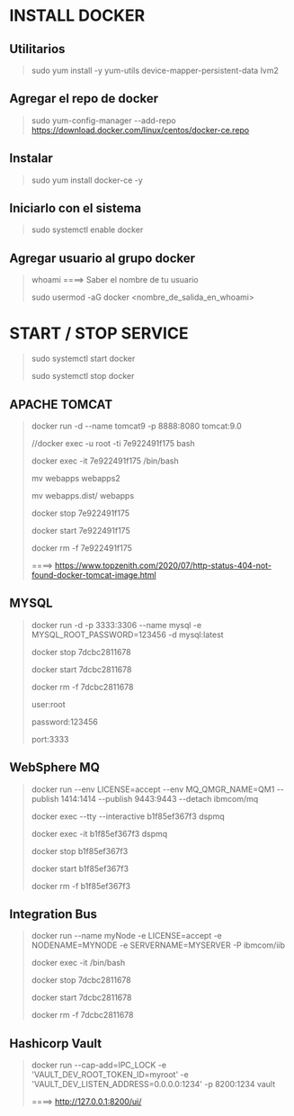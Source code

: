 # INSTALL DOCKER

## Utilitarios

> sudo yum install -y yum-utils device-mapper-persistent-data lvm2

## Agregar el repo de docker

> sudo yum-config-manager --add-repo https://download.docker.com/linux/centos/docker-ce.repo

## Instalar

> sudo yum install docker-ce -y

## Iniciarlo con el sistema

> sudo systemctl enable docker

## Agregar usuario al grupo docker 

> whoami ====> Saber el nombre de tu usuario
> 
> sudo usermod -aG docker <nombre_de_salida_en_whoami>

# START / STOP SERVICE

> sudo systemctl start docker
> 
> sudo systemctl stop docker

## APACHE TOMCAT

> docker run -d --name tomcat9 -p 8888:8080 tomcat:9.0
> 
> //docker exec -u root -ti 7e922491f175 bash
> 
> docker exec -it 7e922491f175 /bin/bash
> 
> mv webapps webapps2
> 
> mv webapps.dist/ webapps
> 
> docker stop 7e922491f175
> 
> docker start 7e922491f175
> 
> docker rm -f 7e922491f175
>
> ====> https://www.topzenith.com/2020/07/http-status-404-not-found-docker-tomcat-image.html

## MYSQL

> docker run -d -p 3333:3306 --name mysql -e MYSQL_ROOT_PASSWORD=123456 -d mysql:latest
> 
> docker stop 7dcbc2811678
> 
> docker start 7dcbc2811678
> 
> docker rm -f 7dcbc2811678
> 
> user:root
> 
> password:123456
> 
> port:3333

## WebSphere MQ

> docker run --env LICENSE=accept --env MQ_QMGR_NAME=QM1 --publish 1414:1414 --publish 9443:9443 --detach ibmcom/mq
> 
> docker exec --tty --interactive b1f85ef367f3 dspmq
> 
> docker exec -it b1f85ef367f3 dspmq
> 
> docker stop b1f85ef367f3
> 
> docker start b1f85ef367f3
> 
> docker rm -f b1f85ef367f3

## Integration Bus

> docker run --name myNode -e LICENSE=accept -e NODENAME=MYNODE -e SERVERNAME=MYSERVER -P ibmcom/iib
> 
> docker exec -it <container name> /bin/bash
>   
> docker stop 7dcbc2811678
>   
> docker start 7dcbc2811678
>   
> docker rm -f 7dcbc2811678

## Hashicorp Vault
  
> docker run --cap-add=IPC_LOCK -e 'VAULT_DEV_ROOT_TOKEN_ID=myroot' -e 'VAULT_DEV_LISTEN_ADDRESS=0.0.0.0:1234' -p 8200:1234 vault
> 
> ====> http://127.0.0.1:8200/ui/
